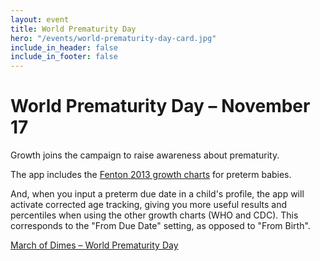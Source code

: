 ```yaml
---
layout: event
title: World Prematurity Day
hero: "/events/world-prematurity-day-card.jpg"
include_in_header: false
include_in_footer: false
---
```


# World Prematurity Day – November 17

Growth joins the campaign to raise awareness about prematurity.

The app includes the [Fenton 2013 growth charts](https://www.ucalgary.ca/resource/preterm-growth-chart/preterm-growth-chart) for preterm babies.

And, when you input a preterm due date in a child's profile, the app will activate corrected age tracking, giving you more useful results and percentiles when using the other growth charts (WHO and CDC). This corresponds to the "From Due Date" setting, as opposed to "From Birth".

[March of Dimes – World Prematurity Day](https://www.marchofdimes.org/mission/world-prematurity-day.aspx)